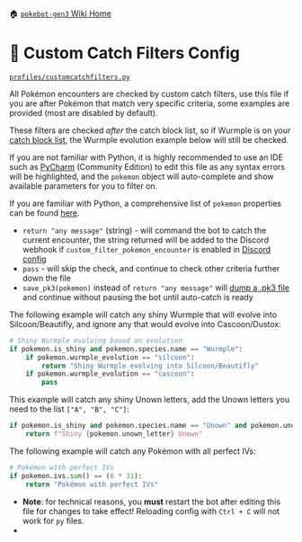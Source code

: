 🏠 [`pokebot-gen3` Wiki Home](../Readme.md)

# 🥅 Custom Catch Filters Config

[`profiles/customcatchfilters.py`](../../profiles/customcatchfilters.py)

All Pokémon encounters are checked by custom catch filters, use this file if you are after Pokémon that match very specific criteria, some examples are provided (most are disabled by default).

These filters are checked *after* the catch block list, so if Wurmple is on your [catch block list](Configuration%20-%20Catch%20Block%20List.md), the Wurmple evolution example below will still be checked.

If you are not familiar with Python, it is highly recommended to use an IDE such as [PyCharm](https://www.jetbrains.com/products/compare/?product=pycharm&product=pycharm-ce) (Community Edition) to edit this file as any syntax errors will be highlighted, and the `pokemon` object will auto-complete and show available parameters for you to filter on.

If you are familiar with Python, a comprehensive list of `pokemon` properties can be found [here](../../modules/pokemon.py).

- `return "any message"` (string) - will command the bot to catch the current encounter, the string returned will be added to the Discord webhook if `custom_filter_pokemon_encounter` is enabled in [Discord config](Configuration%20-%20Discord%20Integration.md)
- `pass` - will skip the check, and continue to check other criteria further down the file
- `save_pk3(pokemon)` instead of `return "any message"` will [dump a .pk3 file](Configuration%20-%20Logging%20and%20Console%20Output.md) and continue without pausing the bot until auto-catch is ready

The following example will catch any shiny Wurmple that will evolve into Silcoon/Beautifly, and ignore any that would evolve into Cascoon/Dustox:

```py
# Shiny Wurmple evolving based on evolution
if pokemon.is_shiny and pokemon.species.name == "Wurmple":
    if pokemon.wurmple_evolution == "silcoon":
        return "Shiny Wurmple evolving into Silcoon/Beautifly"
    if pokemon.wurmple_evolution == "cascoon":
        pass
```

This example will catch any shiny Unown letters, add the Unown letters you need to the list `["A", "B", "C"]`:

```py
if pokemon.is_shiny and pokemon.species.name == "Unown" and pokemon.unown_letter in ["A", "B", "C"]:
    return f"Shiny {pokemon.unown_letter} Unown"
```

The following example will catch any Pokémon with all perfect IVs:
```py
# Pokémon with perfect IVs
if pokemon.ivs.sum() == (6 * 31):
    return "Pokémon with perfect IVs"
```

- **Note**: for technical reasons, you **must** restart the bot after editing this file for changes to take effect! Reloading config with `Ctrl + C` will not work for `py` files.
- 